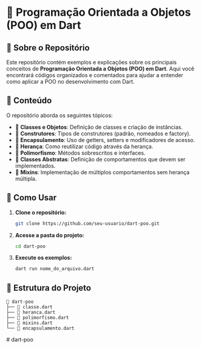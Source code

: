 # 📌 Programação Orientada a Objetos (POO) em Dart

## 📖 Sobre o Repositório
Este repositório contém exemplos e explicações sobre os principais conceitos de **Programação Orientada a Objetos (POO) em Dart**. Aqui você encontrará códigos organizados e comentados para ajudar a entender como aplicar a POO no desenvolvimento com Dart.

## 📌 Conteúdo
O repositório aborda os seguintes tópicos:

- 🔹 **Classes e Objetos**: Definição de classes e criação de instâncias.
- 🔹 **Construtores**: Tipos de construtores (padrão, nomeados e factory).
- 🔹 **Encapsulamento**: Uso de getters, setters e modificadores de acesso.
- 🔹 **Herança**: Como reutilizar código através da herança.
- 🔹 **Polimorfismo**: Métodos sobrescritos e interfaces.
- 🔹 **Classes Abstratas**: Definição de comportamentos que devem ser implementados.
- 🔹 **Mixins**: Implementação de múltiplos comportamentos sem herança múltipla.

## 🚀 Como Usar

1. **Clone o repositório:**
   ```sh
   git clone https://github.com/seu-usuario/dart-poo.git
   ```
2. **Acesse a pasta do projeto:**
   ```sh
   cd dart-poo
   ```
3. **Execute os exemplos:**
   ```sh
   dart run nome_do_arquivo.dart
   ```

## 📂 Estrutura do Projeto
```
📂 dart-poo
├── 📄 classe.dart
├── 📄 heranca.dart
├── 📄 polimorfismo.dart
├── 📄 mixins.dart
└── 📄 encapsulamento.dart
```




#   d a r t - p o o  
 